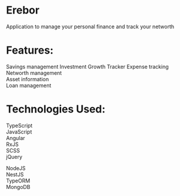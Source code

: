 # Erebor  
Application to manage your personal finance and track your networth 

# Features:
Savings management
Investment Growth Tracker
Expense tracking  
Networth management  
Asset information  
Loan management

# Technologies Used:

TypeScript  
JavaScript  
Angular  
RxJS  
SCSS  
jQuery

NodeJS  
NestJS  
TypeORM  
MongoDB  

